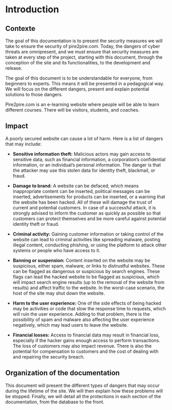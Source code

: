 # Introduction

## Contexte

The goal of this documentation is to present the security measures we will take to ensure the security of pire2pire.com. Today, the dangers of cyber threats are omnipresent, and we must ensure that security measures are taken at every step of the project, starting with this document, through the conception of the site and its functionalities, to the development and release.

The goal of this document is to be understandable for everyone, from beginners to experts. This means it will be presented in a pedagogical way. We will focus on the different dangers, present and explain potential solutions to those dangers.

Pire2pire.com is an e-learning website where people will be able to learn different courses. There will be visitors, students, and coaches.

## Impact

A poorly secured website can cause a lot of harm. Here is a list of dangers that may include:

- **Sensitive information theft:** Malicious actors may gain access to sensitive data, such as financial information, a corporation’s confidential information, or an individual’s personal information. The danger is that the attacker may use this stolen data for identity theft, blackmail, or fraud.
  
- **Damage to brand:** A website can be defaced, which means inappropriate content can be inserted, political messages can be inserted, advertisements for products can be inserted, or a warning that the website has been hacked. All of these will damage the trust of current and potential customers. In case of a successful attack, it is strongly advised to inform the customer as quickly as possible so that customers can protect themselves and be more careful against potential identity theft or fraud.

- **Criminal activity:** Gaining customer information or taking control of the website can lead to criminal activities like spreading malware, posting illegal content, conducting phishing, or using the platform to attack other systems or people who have access to it.

- **Banning or suspension:** Content inserted on the website may be suspicious, either spam, malware, or links to distrustful websites. These can be flagged as dangerous or suspicious by search engines. These flags can lead the hacked website to be flagged as suspicious, which will impact search engine results (up to the removal of the website from results) and affect traffic to the website. In the worst-case scenario, the host of the site may shut down the website.

- **Harm to the user experience:** One of the side effects of being hacked may be activities or code that slow the response time to requests, which will ruin the user experience. Adding to that problem, there is the possibility of spam and malware also affecting the user experience negatively, which may lead users to leave the website.

- **Financial losses:** Access to financial data may result in financial loss, especially if the hacker gains enough access to perform transactions. The loss of customers may also impact revenue. There is also the potential for compensation to customers and the cost of dealing with and repairing the security breach.

## Organization of the documentation

This document will present the different types of dangers that may occur during the lifetime of the site. We will then explain how these problems will be stopped. Finally, we will detail all the protections in each section of the documentation, from the database to the front.
